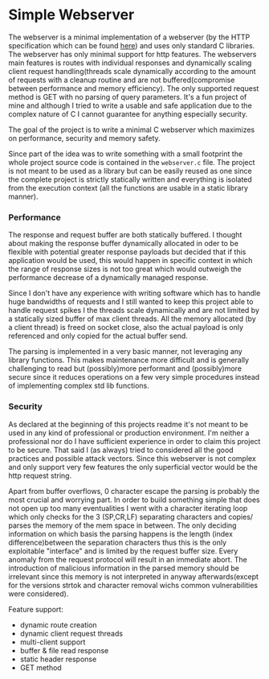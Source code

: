 # Simple Webserver

The webserver is a minimal implementation of a webserver (by the HTTP specification which can be found [here](https://datatracker.ietf.org/doc/html/rfc2616)) and uses only standard C libraries. The webserver has only minimal support for http features. The webservers main features is routes with individual responses and dynamically scaling client request handling(threads scale dynamically according to the amount of requests with a cleanup routine and are not buffered(compromise between performance and memory efficiency). The only supported request method is GET with no parsing of query parameters. It's a fun project of mine and although I tried to write a usable and safe application due to the complex nature of C I cannot guarantee for anything especially security.

The goal of the project is to write a minimal C webserver which maximizes on performance, security and memory safety.

Since part of the idea was to write something with a small footprint the whole project source code is contained in the `webserver.c` file.
The project is not meant to be used as a library but can be easily reused as one since the complete project is strictly statically written and everything is isolated from the execution context (all the functions are usable in a static library manner).

### Performance
The response and request buffer are both statically buffered. I thought about making the response buffer dynamically allocated in oder to be flexible with potential greater response payloads but decided that if this application would be used, this would happen in specific context in which the range of response sizes is not too great which would outweigh the performance decrease of a dynamically managed response.

Since I don't have any experience with writing software which has to handle huge bandwidths of requests and I still wanted to keep this project able to handle request spikes I the threads scale dynamically and are not limited by a statically sized buffer of max client threads.
All the memory allocated (by a client thread) is freed on socket close, also the actual payload is only referenced and only copied for the actual buffer send.

The parsing is implemented in a very basic manner, not leveraging any library functions. This makes maintenance more difficult and is generally challenging to read but (possibly)more performant and (possibly)more secure since it reduces operations on a few very simple procedures instead of implementing complex std lib functions.

### Security

As declared at the beginning of this projects readme it's not meant to be used in any kind of professional or production environment. I'm neither a professional nor do I have sufficient experience in order to claim this project to be secure.
That said I (as always) tried to considered all the good practices and possible attack vectors. Since this webserver is not complex and only support very few features the only superficial vector would be the http request string.

Apart from buffer overflows, 0 character escape the parsing is probably the most crucial and worrying part. In order to build something simple that does not open up too many eventualities I went with a character iterating loop which only checks for the 3 (SP,CR,LF) separating characters and copies/ parses the memory of the mem space in between. The only deciding information on which basis the parsing happens is the length (index difference)between the separation characters thus this is the only exploitable "interface" and is limited by the request buffer size. Every anomaly from the request protocol will result in an immediate abort. The introduction of malicious information in the parsed memory should be irrelevant since this memory is not interpreted in anyway afterwards(except for the versions strtok and character removal wichs common vulnerabilities were considered).

Feature support:
- dynamic route creation
- dynamic client request threads
- multi-client support
- buffer & file read response
- static header response
- GET method

